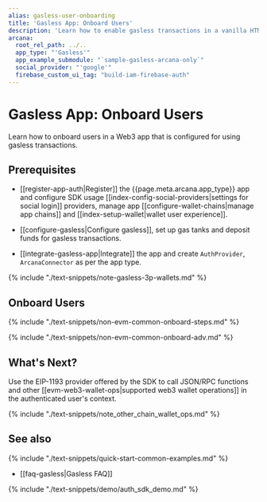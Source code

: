 ```yaml
---
alias: gasless-user-onboarding
title: 'Gasless App: Onboard Users'
description: 'Learn how to enable gasless transactions in a vanilla HTML/CSS/JS app that integrates with the Arcana Auth SDK and uses plug-and-play feature to onboard users.'
arcana:
  root_rel_path: ../..
  app_type: "'Gasless'"
  app_example_submodule: "`sample-gasless-arcana-only`"
  social_provider: "'google'"
  firebase_custom_ui_tag: "build-iam-firebase-auth"
---
```


# Gasless App: Onboard Users

Learn how to onboard users in a Web3 app that is configured for using gasless transactions.

## Prerequisites

* [[register-app-auth|Register]] the {{page.meta.arcana.app_type}} app and configure SDK usage [[index-config-social-providers|settings for social login]] providers, manage app [[configure-wallet-chains|manage app chains]] and [[index-setup-wallet|wallet user experience]].

* [[configure-gasless|Configure gasless]], set up gas tanks and deposit funds for gasless transactions.

* [[integrate-gasless-app|Integrate]] the app and create `AuthProvider`, `ArcanaConnector` as per the app type.

{% include "./text-snippets/note-gasless-3p-wallets.md" %}

## Onboard Users

{% include "./text-snippets/non-evm-common-onboard-steps.md" %}

{% include "./text-snippets/non-evm-common-onboard-adv.md" %}

## What's Next?

Use the EIP-1193 provider offered by the SDK to call JSON/RPC functions and other [[evm-web3-wallet-ops|supported web3 wallet operations]] in the authenticated user's context.

{% include "./text-snippets/note_other_chain_wallet_ops.md" %}

## See also

{% include "./text-snippets/quick-start-common-examples.md" %}

* [[faq-gasless|Gasless FAQ]]

{% include "./text-snippets/demo/auth_sdk_demo.md" %}